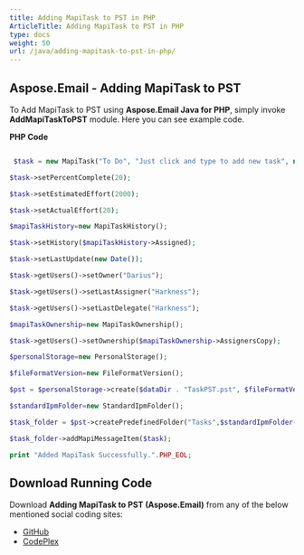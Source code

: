```yaml
---
title: Adding MapiTask to PST in PHP
ArticleTitle: Adding MapiTask to PST in PHP
type: docs
weight: 50
url: /java/adding-mapitask-to-pst-in-php/
---
```


## **Aspose.Email - Adding MapiTask to PST**
To Add MapiTask to PST using **Aspose.Email Java for PHP**, simply invoke **AddMapiTaskToPST** module. Here you can see example code.

**PHP Code**

``` php

 $task = new MapiTask("To Do", "Just click and type to add new task", new Date(), new Date());

$task->setPercentComplete(20);

$task->setEstimatedEffort(2000);

$task->setActualEffort(20);

$mapiTaskHistory=new MapiTaskHistory();

$task->setHistory($mapiTaskHistory->Assigned);

$task->setLastUpdate(new Date());

$task->getUsers()->setOwner("Darius");

$task->getUsers()->setLastAssigner("Harkness");

$task->getUsers()->setLastDelegate("Harkness");

$mapiTaskOwnership=new MapiTaskOwnership();

$task->getUsers()->setOwnership($mapiTaskOwnership->AssignersCopy);

$personalStorage=new PersonalStorage();

$fileFormatVersion=new FileFormatVersion();

$pst = $personalStorage->create($dataDir . "TaskPST.pst", $fileFormatVersion->Unicode);

$standardIpmFolder=new StandardIpmFolder();

$task_folder = $pst->createPredefinedFolder("Tasks",$standardIpmFolder->Tasks);

$task_folder->addMapiMessageItem($task);

print "Added MapiTask Successfully.".PHP_EOL;

```
## **Download Running Code**
Download **Adding MapiTask to PST (Aspose.Email)** from any of the below mentioned social coding sites:

- [GitHub](https://github.com/aspose-email/Aspose.Email-for-Java/blob/master/Plugins/Aspose_Email_Java_for_PHP/src/aspose/email/ProgrammingOutlook/WorkingWithOutlookPersonalStorage/AddMapiTaskToPST.php)
- [CodePlex](https://archive.codeplex.com/?p=asposeemailjavaphp#src/aspose/email/ProgrammingOutlook/WorkingWithOutlookPersonalStorage/AddMapiTaskToPST.php)
